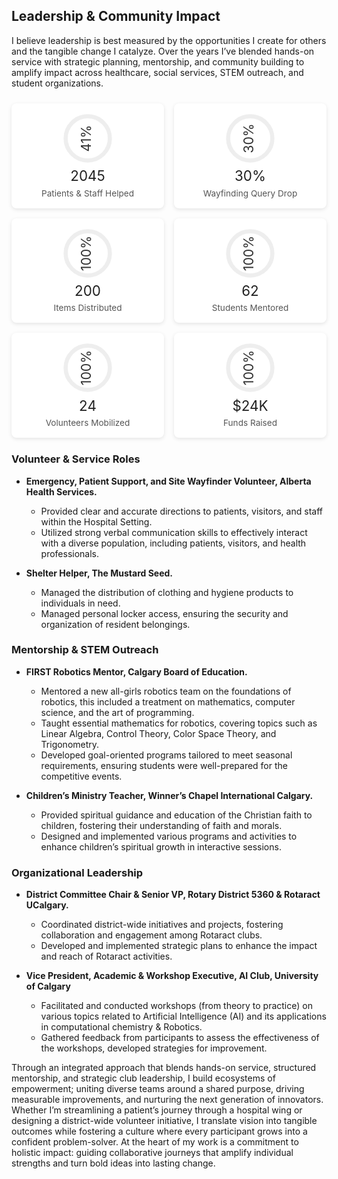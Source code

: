 ## Leadership & Community Impact

I believe leadership is best measured by the opportunities I create for others and the tangible change I catalyze. Over the years I’ve blended hands-on service with strategic planning, mentorship, and community building to amplify impact across healthcare, social services, STEM outreach, and student organizations.

<style>
  .dashboard {
    display: flex;
    flex-wrap: wrap;
    justify-content: center;
    gap: 1rem;
    max-width: 800px;
    margin: 1.5rem auto;
  }
  .card {
    flex: 1 1 140px;
    background: #fff;
    border-radius: 8px;
    padding: 1rem;
    box-shadow: 0 2px 6px rgba(0, 0, 0, 0.1);
    text-align: center;
    cursor: pointer;
    transition: transform 0.2s ease;
  }
  .card:hover {
    transform: translateY(-4px) scale(1.02);
  }
  .card svg {
    width: 80px;
    height: 80px;
    transform: rotate(-90deg);
    margin: 0 auto;
  }
  .chart-bg {
    fill: none;
    stroke: #eee;
    stroke-width: 3;
  }
  .chart-fg {
    fill: none;
    stroke-width: 3;
    stroke-linecap: round;
    stroke-dasharray: 100;
    stroke-dashoffset: 100;
    transition: stroke-dashoffset 1.2s ease-out;
  }
  .card:hover .chart-fg {
    /* animate to the final percentage */
    stroke-dashoffset: calc(100 - var(--pct));
  }
  .chart-text {
    font-size: 0.6rem;
    fill: #333;
    text-anchor: middle;
  }
  .number {
    font-size: 1.4rem;
    margin: 0.4rem 0;
    color: #222;
  }
  .label {
    font-size: 0.85rem;
    color: #555;
  }
</style>

<div class="dashboard">

  <!-- Patients Guided -->
  <div class="card" style="--pct:41">
    <svg viewBox="0 0 36 36">
      <circle class="chart-bg" cx="18" cy="18" r="15.9155"/>
      <circle class="chart-fg" cx="18" cy="18" r="15.9155"
              stroke="#76c7c0"/>
      <text x="18" y="20.35" class="chart-text">41%</text>
    </svg>
    <div class="number">2045</div>
    <div class="label">Patients & Staff Helped</div>
  </div>

  <!-- Query Reduction -->
  <div class="card" style="--pct:30">
    <svg viewBox="0 0 36 36">
      <circle class="chart-bg" cx="18" cy="18" r="15.9155"/>
      <circle class="chart-fg" cx="18" cy="18" r="15.9155"
              stroke="#f4a261"/>
      <text x="18" y="20.35" class="chart-text">30%</text>
    </svg>
    <div class="number">30%</div>
    <div class="label">Wayfinding Query Drop</div>
  </div>

  <!-- Items Distributed -->
  <div class="card" style="--pct:100">
    <svg viewBox="0 0 36 36">
      <circle class="chart-bg" cx="18" cy="18" r="15.9155"/>
      <circle class="chart-fg" cx="18" cy="18" r="15.9155"
              stroke="#e76f51"/>
      <text x="18" y="20.35" class="chart-text">100%</text>
    </svg>
    <div class="number">200</div>
    <div class="label">Items Distributed</div>
  </div>

  <!-- Students Mentored -->
  <div class="card" style="--pct:100">
    <svg viewBox="0 0 36 36">
      <circle class="chart-bg" cx="18" cy="18" r="15.9155"/>
      <circle class="chart-fg" cx="18" cy="18" r="15.9155"
              stroke="#2a9d8f"/>
      <text x="18" y="20.35" class="chart-text">100%</text>
    </svg>
    <div class="number">62</div>
    <div class="label">Students Mentored</div>
  </div>

  <!-- Volunteers Mobilized -->
  <div class="card" style="--pct:100">
    <svg viewBox="0 0 36 36">
      <circle class="chart-bg" cx="18" cy="18" r="15.9155"/>
      <circle class="chart-fg" cx="18" cy="18" r="15.9155"
              stroke="#e9c46a"/>
      <text x="18" y="20.35" class="chart-text">100%</text>
    </svg>
    <div class="number">24</div>
    <div class="label">Volunteers Mobilized</div>
  </div>

  <!-- Funds Secured -->
  <div class="card" style="--pct:100">
    <svg viewBox="0 0 36 36">
      <circle class="chart-bg" cx="18" cy="18" r="15.9155"/>
      <circle class="chart-fg" cx="18" cy="18" r="15.9155"
              stroke="#d62828"/>
      <text x="18" y="20.35" class="chart-text">100%</text>
    </svg>
    <div class="number">$24K</div>
    <div class="label">Funds Raised</div>
  </div>

</div>

### Volunteer & Service Roles

- **Emergency, Patient Support, and Site Wayfinder Volunteer, Alberta Health Services.**
  - Provided clear and accurate directions to patients, visitors, and staff within the Hospital Setting.
  - Utilized strong verbal communication skills to effectively interact with a diverse population, including patients, visitors, and health professionals.

- **Shelter Helper, The Mustard Seed.**
  - Managed the distribution of clothing and hygiene products to individuals in need.
  - Managed personal locker access, ensuring the security and organization of resident belongings.

### Mentorship & STEM Outreach

- **FIRST Robotics Mentor, Calgary Board of Education.**
  - Mentored a new all-girls robotics team on the foundations of robotics, this included a treatment on mathematics, computer science, and the art of programming.
  - Taught essential mathematics for robotics, covering topics such as Linear Algebra, Control Theory, Color Space Theory, and Trigonometry.
  - Developed goal-oriented programs tailored to meet seasonal requirements, ensuring students were well-prepared for the competitive events.

- **Children’s Ministry Teacher, Winner’s Chapel International Calgary.**
  - Provided spiritual guidance and education of the Christian faith to children, fostering their understanding of faith and morals.
  - Designed and implemented various programs and activities to enhance children’s spiritual growth in interactive sessions.

### Organizational Leadership

- **District Committee Chair & Senior VP, Rotary District 5360 & Rotaract UCalgary.**
  - Coordinated district-wide initiatives and projects, fostering collaboration and engagement among Rotaract clubs.
  - Developed and implemented strategic plans to enhance the impact and reach of Rotaract activities.

- **Vice President, Academic & Workshop Executive, AI Club, University of Calgary**
  - Facilitated and conducted workshops (from theory to practice) on various topics related to Artificial Intelligence (AI) and its applications in computational chemistry & Robotics.
  - Gathered feedback from participants to assess the effectiveness of the workshops, developed strategies for improvement.

Through an integrated approach that blends hands-on service, structured mentorship, and strategic club leadership, I build ecosystems of empowerment; uniting diverse teams around a shared purpose, driving measurable improvements, and nurturing the next generation of innovators. Whether I’m streamlining a patient’s journey through a hospital wing or designing a district-wide volunteer initiative, I translate vision into tangible outcomes while fostering a culture where every participant grows into a confident problem-solver. At the heart of my work is a commitment to holistic impact: guiding collaborative journeys that amplify individual strengths and turn bold ideas into lasting change.
